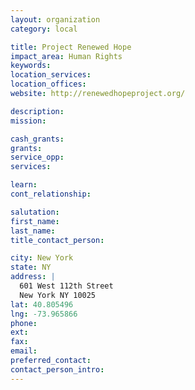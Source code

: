 ```yaml
---
layout: organization
category: local

title: Project Renewed Hope
impact_area: Human Rights
keywords: 
location_services: 
location_offices: 
website: http://renewedhopeproject.org/

description: 
mission: 

cash_grants: 
grants: 
service_opp: 
services: 

learn: 
cont_relationship: 

salutation: 
first_name: 
last_name: 
title_contact_person: 

city: New York
state: NY
address: |
  601 West 112th Street  
  New York NY 10025
lat: 40.805496
lng: -73.965866
phone: 
ext: 
fax: 
email: 
preferred_contact: 
contact_person_intro: 
---
```


